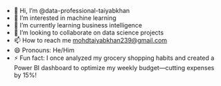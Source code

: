- 👋 Hi, I’m @data-professional-taiyabkhan
- 👀 I’m interested in machine learning
- 🌱 I’m currently learning business intelligence
- 💞️ I’m looking to collaborate on data science projects
- 📫 How to reach me mohdtaiyabkhan239@gmail.com
- 😄 Pronouns: He/Him
- ⚡ Fun fact: I once analyzed my grocery shopping habits and created a Power BI dashboard to optimize my weekly budget—cutting expenses by 15%!

<!---
data-professional-taiyabkhan/data-professional-taiyabkhan is a ✨ special ✨ repository because its `README.md` (this file) appears on your GitHub profile.
You can click the Preview link to take a look at your changes.
--->
